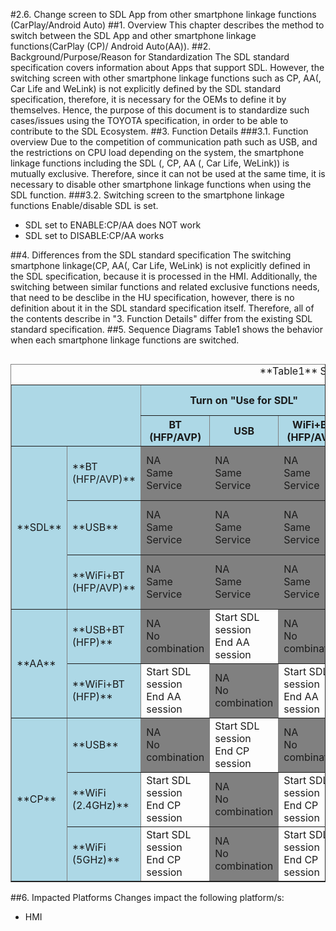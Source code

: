 #2.6. Change screen to SDL App from other smartphone linkage functions (CarPlay/Android Auto)
##1. Overview
This chapter describes the method to switch between the SDL App and other smartphone linkage functions(CarPlay (CP)/ Android Auto(AA)).
##2. Background/Purpose/Reason for Standardization
The SDL standard specification covers information about Apps that support SDL.
However, the switching screen with other smartphone linkage functions such as CP, AA(, Car Life and WeLink) is not explicitly defined by the SDL standard specification, therefore, it is necessary for the OEMs to define it by themselves.
Hence, the purpose of this document is to standardize such cases/issues using the TOYOTA specification, in order to be able to contribute to the SDL Ecosystem.
##3. Function Details
###3.1. Function overview
Due to the competition of communication path such as USB, and the restrictions on CPU load depending on the system, the smartphone linkage functions including the SDL (, CP, AA (, Car Life, WeLink)) is mutually exclusive.
Therefore, since it can not be used at the same time, it is necessary to disable other smartphone linkage functions when using the SDL function.
###3.2. Switching screen to the smartphone linkage functions
Enable/disable SDL is set.

- SDL set to ENABLE:CP/AA does NOT work
- SDL set to DISABLE:CP/AA works

##4. Differences from the SDL standard specification
The switching smartphone linkage(CP, AA(, Car Life, WeLink) is not explicitly defined in the SDL specification, because it is processed in the HMI.
Additionally, the switching between similar functions and related exclusive functions needs, that need to be desclibe in the HU specification, however, there is no definition about it in the SDL standard specification itself.
Therefore, all of the contents describe in "3. Function Details" differ from the existing SDL standard specification.
##5. Sequence Diagrams
Table1 shows the behavior when each smartphone linkage functions are switched.<table border="1" align="left">
<caption>**Table1** Switching behavior Matrix</caption>

<tr><th  rowspan="2" colspan="2" bgcolor=lightblue></th><th colspan="3" bgcolor=lightblue> Turn on "Use for SDL" </th><th colspan="2" bgcolor=lightblue> Turn on "Use for Android Auto" </th><th colspan="3" bgcolor=lightblue> Turn on "Use for Apple CarPlay" </th></tr>

<tr><th bgcolor=lightblue> BT<br>(HFP/AVP) </th><th bgcolor=lightblue> USB </th><th bgcolor=lightblue>WiFi+BT<br>(HFP/AVP) </th><th bgcolor=lightblue>USB+BT<br>(HFP) </th><th bgcolor=lightblue>WiFi+BT<br>(HFP) </th><th bgcolor=lightblue>USB </th><th bgcolor=lightblue>WiFi<br>(2.4GHz) </th><th bgcolor=lightblue>WiFi<br>(5GHz) </th></tr>

<tr><td rowspan="3" bgcolor=lightblue> **SDL** </td><td bgcolor=lightblue> **BT<br>(HFP/AVP)** </td><td bgcolor=gray> NA<br>Same Service </td><td bgcolor=gray> NA<br>Same Service </td><td bgcolor=gray> NA<br>Same Service </td><td bgcolor=gray> NA<br>No combination </td><td> Start AA session<br>End SDL session </td><td bgcolor=gray> NA<br>No combination </td><td> Start CP session<br>End SDL session </td><td> Start CP session<br>End SDL session </td></tr>

<tr><td bgcolor=lightblue> **USB** </td><td bgcolor=gray> NA<br>Same Service </td><td bgcolor=gray> NA<br>Same Service </td><td bgcolor=gray> NA<br>Same Service </td><td> Start AA session<br>End SDL session </td><td bgcolor=gray> NA<br>No combination </td><td> Start CP session<br>End SDL session </td><td bgcolor=gray> NA<br>No combination </td><td bgcolor=gray> NA<br>No combination </td></tr>

<tr><td bgcolor=lightblue> **WiFi+BT<br>(HFP/AVP)** </td><td bgcolor=gray> NA<br>Same Service </td><td bgcolor=gray> NA<br>Same Service </td><td bgcolor=gray> NA<br>Same Service </td><td bgcolor=gray> NA<br>No combination </td><td> Start AA session<br>End SDL session </td><td bgcolor=gray> NA<br>No combination </td><td> Start CP session<br>End SDL session </td><td> Start CP session<br>End SDL session </td></tr>

<tr><td rowspan="2" bgcolor=lightblue> **AA** </td><td bgcolor=lightblue> **USB+BT<br>(HFP)** </td><td bgcolor=gray> NA<br>No combination </td><td> Start SDL session<br>End AA session </td><td bgcolor=gray> NA<br>No combination </td><td bgcolor=gray> NA<br>Same Service </td><td bgcolor=gray> NA<br>Same Service </td><td bgcolor=gray> NA<br>No combination </td><td bgcolor=gray> NA<br>No combination </td><td bgcolor=gray> NA<br>No combination </td></tr>

<tr><td bgcolor=lightblue> **WiFi+BT<br>(HFP)** </td><td> Start SDL session<br>End AA session </td><td bgcolor=gray> NA<br>No combination </td><td> Start SDL session<br>End AA session </td><td bgcolor=gray> NA<br>Same Service </td><td bgcolor=gray> NA<br>Same Service </td><td bgcolor=gray> NA<br>No combination </td><td bgcolor=gray> NA<br>No combination </td><td bgcolor=gray> NA<br>No combination </td></tr>

<tr><td rowspan="3" bgcolor=lightblue> **CP** </td><td bgcolor=lightblue> **USB** </td><td bgcolor=gray> NA<br>No combination </td><td> Start SDL session<br>End CP session </td><td bgcolor=gray> NA<br>No combination </td><td bgcolor=gray> NA<br>No combination </td><td bgcolor=gray> NA<br>No combination </td><td bgcolor=gray> NA<br>Same Service </td><td bgcolor=gray> NA<br>Same Service </td><td bgcolor=gray> NA<br>Same Service </td></tr>

<tr><td bgcolor=lightblue> **WiFi<br>(2.4GHz)** </td><td> Start SDL session<br>End CP session </td><td bgcolor=gray> NA<br>No combination </td><td> Start SDL session<br>End CP session </td><td bgcolor=gray> NA<br>No combination </td><td bgcolor=gray> NA<br>No combination </td><td bgcolor=gray> NA<br>Same Service </td><td bgcolor=gray> NA<br>Same Service </td><td bgcolor=gray> NA<br>Same Service </td></tr>

<tr><td bgcolor=lightblue> **WiFi<br>(5GHz)** </td><td> Start SDL session<br>End CP session </td><td bgcolor=gray> NA<br>No combination </td><td> Start SDL session<br>End CP session </td><td bgcolor=gray> NA<br>No combination </td><td bgcolor=gray> NA<br>No combination </td><td bgcolor=gray> NA<br>Same Service </td><td bgcolor=gray> NA<br>Same Service </td><td bgcolor=gray> NA<br>Same Service </td></tr>

</table>


##6. Impacted Platforms
Changes impact the following platform/s:
- HMI
